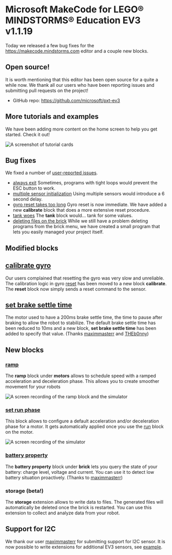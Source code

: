 # Microsoft MakeCode for LEGO® MINDSTORMS® Education EV3 v1.1.19

Today we released a few bug fixes for the https://makecode.mindstorms.com editor
and a couple new blocks.

## Open source!

It is worth mentioning that this editor has been open source for a quite a while now. We thank all our users who have been reporting issues and submitting pull requests on the project!

* GitHub repo: https://github.com/microsoft/pxt-ev3

## More tutorials and examples

We have been adding more content on the home screen to help you get started. Check it out!

![A screenshot of tutorial cards](/static/blog/lego/09-06-2019/tutorials.png)

## Bug fixes

We fixed a number of [user-reported issues](https://github.com/microsoft/pxt-ev3/issues?utf8=%E2%9C%93&q=is%3Aissue+is%3Aclosed+sort%3Aclosed). 

* [always exit](https://github.com/microsoft/pxt-ev3/issues/849) Sometimes, programs with tight loops
would prevent the ESC button to work.
* [multiple sensor initialization](https://github.com/microsoft/pxt-ev3/issues/847) Using multiple sensors would introduce a 6 second delay.
* [gyro reset takes too long](https://github.com/microsoft/pxt-ev3/issues/846) Gyro reset is now immediate. We have added a new **calibrate** block that does a more extensive reset procedure.
* [tank woes](https://github.com/microsoft/pxt-ev3/issues/844) The **tank** block would... tank for some values.
* [deleting files on the brick](https://github.com/microsoft/pxt-ev3/blob/1317da8904cdb94316aec47463208442a62e9819/docs/fll.md#why-cant-i-delete-my-program-uf2-files-from-the-brick) While we still have a problem deleting programs from the brick menu, we have created a small program that lets you easily managed your project itself.

## Modified blocks

## [calibrate gyro](https://makecode.mindstorms.com/reference/sensors/gyro/calibrate)

Our users complained that resetting the gyro was very slow and unreliable. 
The calibration logic in gyro [reset](https://makecode.mindstorms.com/reference/sensors/gyro/reset)
has been moved to a new block **calibrate**. 
The **reset** block now simply sends a reset command to the sensor.

## [set brake settle time](https://makecode.mindstorms.com/reference/motors/motor/set-brake-settle-time)

The motor used to have a 200ms brake settle time, the time to pause after braking to allow the robot to stabilize.
The default brake settle time has been reduced to 10ms and a new block, **set brake settle time** has been added
to specify that value. (Thanks [maximmasterr](https://github.com/microsoft/pxt-ev3/pull/878)
and [THEb0nny](https://github.com/microsoft/pxt-ev3/pull/875))

## New blocks 

### [ramp](https://makecode.mindstorms.com/reference/motors/motor/ramp)

The **ramp** block under **motors** allows to schedule speed with a ramped acceleration and
deceleration phase. This allows you to create smoother movement for your robots

![A screen recording of the ramp block and the simulator](/static/blog/lego/09-06-2019/ramp.gif)

### [set run phase](https://makecode.mindstorms.com/reference/motors/motor/set-run-phase)

This block allows to configure a default acceleration and/or deceleration phase for a motor.
It gets automatically applied once you use the [run](https://makecode.mindstorms.com/reference/motors/run) block on the motor.

![A screen recording of the simulator](/static/blog/lego/09-06-2019/set-run-phase.gif)

### [battery property](https://makecode.mindstorms.com/reference/brick/battery-property)

The **battery property** block under **brick** lets you query the state of your battery:
charge level, voltage and current. You can use it to detect low battery situation proactively. (Thanks to [maximmasterr](https://github.com/microsoft/pxt-ev3/pull/899))

### storage (beta!)

The **storage** extension allows to write data to files. The generated files will automatically be deleted once the brick is restarted. You can use this extension to collect and analyze data from your robot.

## Support for I2C

We thank our user [maximmasterr](https://github.com/maximmasterr) for submitting support for I2C sensor. It is now possible to write extensions for additional EV3 sensors, see [example](https://github.com/maximmasterr/pxt-ev3-hiTechnicColorSensor).
